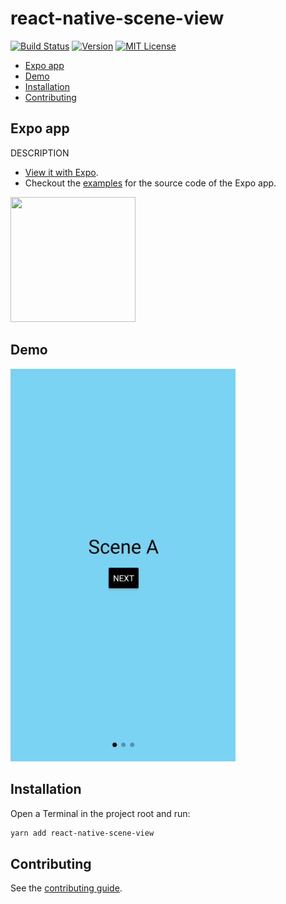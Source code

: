 # react-native-scene-view

[![Build Status][build-badge]][build]
[![Version][version-badge]][package]
[![MIT License][license-badge]][license]

- [Expo app](#expo-app)
- [Demo](#demo)
- [Installation](#installation)
- [Contributing](#contributing)

## Expo app

DESCRIPTION

- [View it with Expo](https://expo.io/@pedrobern/react-native-scene-view-demos).
- Checkout the [examples](https://github.com/PedroBern/react-native-scene-view/tree/main/example) for the source code of the Expo app.

<a href="https://expo.io/@pedrobern/react-native-scene-view-demos"><img src="https://api.qrserver.com/v1/create-qr-code/?size=400x400&data=exp://exp.host/@pedrobern/react-native-scene-view-demos" height="200px" width="200px"></a>

## Demo

<img src="https://github.com/PedroBern/react-native-scene-view/raw/main/demo/demo.gif" width="360">

## Installation

Open a Terminal in the project root and run:

```sh
yarn add react-native-scene-view
```

## Contributing

See the [contributing guide](https://github.com/PedroBern/react-native-scene-view/blob/main/CONTRIBUTING.md).

<!-- badges -->

[build-badge]: https://img.shields.io/circleci/build/github/PedroBern/react-native-scene-view/main.svg?style=flat-square
[build]: https://app.circleci.com/pipelines/github/PedroBern/react-native-scene-view
[version-badge]: https://img.shields.io/npm/v/react-native-scene-view.svg?style=flat-square
[package]: https://www.npmjs.com/package/react-native-scene-view
[license-badge]: https://img.shields.io/npm/l/react-native-scene-view.svg?style=flat-square
[license]: https://opensource.org/licenses/MIT
